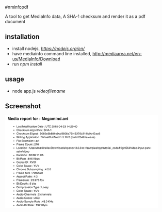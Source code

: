 #nminfopdf

A tool to get MediaInfo data, A SHA-1 checksum and render it as a pdf document  


## installation
* install nodejs, *https://nodejs.org/en/*
* have mediainfo command line installed, http://mediaarea.net/en-us/MediaInfo/Download
* run *npm install*  

## usage
* node app.js *videofilename*

## Screenshot

![image](https://raw.githubusercontent.com/mhellar/nminfopdf/master/pdf.png)
